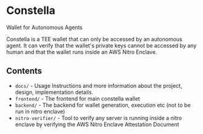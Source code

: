 # Constella

Wallet for Autonomous Agents

Constella is a TEE wallet that can only be accessed by an autonomous agent. It can verify that the wallet's private keys cannot be accessed by any human and that the wallet runs inside an AWS Nitro Enclave.

## Contents

- `docs/` - Usage Instructions and more information about the project, design, implementation details.
- `frontend/` - The frontend for main constella wallet
- `backend/` - The backend for wallet generation, execution etc (not to be run in nitro enclave)
- `nitro-verifier/` - Tool to verify any server is running inside a nitro enclave by verifying the AWS Nitro Enclave Attestation Document